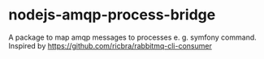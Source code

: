 # nodejs-amqp-process-bridge

A package to map amqp messages to processes e. g. symfony command. Inspired by https://github.com/ricbra/rabbitmq-cli-consumer
